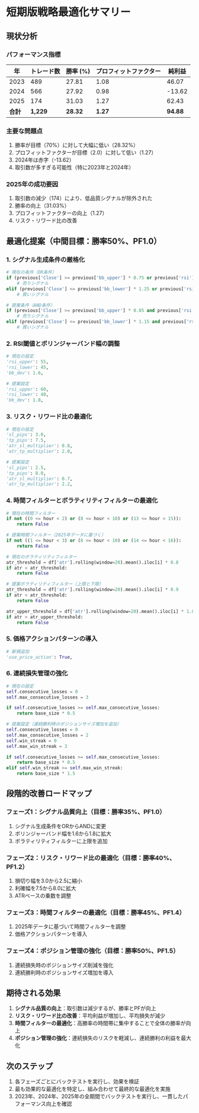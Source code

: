 # 短期版戦略最適化サマリー

## 現状分析

### パフォーマンス指標
| 年 | トレード数 | 勝率 (%) | プロフィットファクター | 純利益 |
| --- | --- | --- | --- | --- |
| 2023 | 489 | 27.81 | 1.08 | 46.07 |
| 2024 | 566 | 27.92 | 0.98 | -13.62 |
| 2025 | 174 | 31.03 | 1.27 | 62.43 |
| **合計** | **1,229** | **28.32** | **1.27** | **94.88** |

### 主要な問題点
1. 勝率が目標（70%）に対して大幅に低い（28.32%）
2. プロフィットファクターが目標（2.0）に対して低い（1.27）
3. 2024年は赤字（-13.62）
4. 取引数が多すぎる可能性（特に2023年と2024年）

### 2025年の成功要因
1. 取引数の減少（174）により、低品質シグナルが除外された
2. 勝率の向上（31.03%）
3. プロフィットファクターの向上（1.27）
4. リスク・リワード比の改善

## 最適化提案（中間目標：勝率50%、PF1.0）

### 1. シグナル生成条件の厳格化
```python
# 現在の条件（OR条件）
if (previous['Close'] >= previous['bb_upper'] * 0.75 or previous['rsi'] >= self.rsi_upper * 0.60):
    # 売りシグナル
elif (previous['Close'] <= previous['bb_lower'] * 1.25 or previous['rsi'] <= self.rsi_lower * 1.40):
    # 買いシグナル

# 提案条件（AND条件）
if (previous['Close'] >= previous['bb_upper'] * 0.85 and previous['rsi'] >= self.rsi_upper * 0.80):
    # 売りシグナル
elif (previous['Close'] <= previous['bb_lower'] * 1.15 and previous['rsi'] <= self.rsi_lower * 1.20):
    # 買いシグナル
```

### 2. RSI閾値とボリンジャーバンド幅の調整
```python
# 現在の設定
'rsi_upper': 55,
'rsi_lower': 45,
'bb_dev': 1.6,

# 提案設定
'rsi_upper': 60,
'rsi_lower': 40,
'bb_dev': 1.8,
```

### 3. リスク・リワード比の最適化
```python
# 現在の設定
'sl_pips': 3.0,
'tp_pips': 7.5,
'atr_sl_multiplier': 0.8,
'atr_tp_multiplier': 2.0,

# 提案設定
'sl_pips': 2.5,
'tp_pips': 8.0,
'atr_sl_multiplier': 0.7,
'atr_tp_multiplier': 2.2,
```

### 4. 時間フィルターとボラティリティフィルターの最適化
```python
# 現在の時間フィルター
if not ((0 <= hour < 2) or (8 <= hour < 10) or (13 <= hour < 15)):
    return False

# 提案時間フィルター（2025年データに基づく）
if not ((1 <= hour < 3) or (8 <= hour < 10) or (14 <= hour < 16)):
    return False

# 現在のボラティリティフィルター
atr_threshold = df['atr'].rolling(window=20).mean().iloc[i] * 0.8
if atr < atr_threshold:
    return False

# 提案ボラティリティフィルター（上限と下限）
atr_threshold = df['atr'].rolling(window=20).mean().iloc[i] * 0.9
if atr < atr_threshold:
    return False

atr_upper_threshold = df['atr'].rolling(window=20).mean().iloc[i] * 1.8
if atr > atr_upper_threshold:
    return False
```

### 5. 価格アクションパターンの導入
```python
# 新規追加
'use_price_action': True,
```

### 6. 連続損失管理の強化
```python
# 現在の設定
self.consecutive_losses = 0
self.max_consecutive_losses = 3

if self.consecutive_losses >= self.max_consecutive_losses:
    return base_size * 0.5

# 提案設定（連続勝利時のポジションサイズ増加を追加）
self.consecutive_losses = 0
self.max_consecutive_losses = 2
self.win_streak = 0
self.max_win_streak = 3

if self.consecutive_losses >= self.max_consecutive_losses:
    return base_size * 0.5
elif self.win_streak >= self.max_win_streak:
    return base_size * 1.5
```

## 段階的改善ロードマップ

### フェーズ1：シグナル品質向上（目標：勝率35%、PF1.0）
1. シグナル生成条件をORからANDに変更
2. ボリンジャーバンド幅を1.6から1.8に拡大
3. ボラティリティフィルターに上限を追加

### フェーズ2：リスク・リワード比の最適化（目標：勝率40%、PF1.2）
1. 損切り幅を3.0から2.5に縮小
2. 利確幅を7.5から8.0に拡大
3. ATRベースの乗数を調整

### フェーズ3：時間フィルターの最適化（目標：勝率45%、PF1.4）
1. 2025年データに基づいて時間フィルターを調整
2. 価格アクションパターンを導入

### フェーズ4：ポジション管理の強化（目標：勝率50%、PF1.5）
1. 連続損失時のポジションサイズ削減を強化
2. 連続勝利時のポジションサイズ増加を導入

## 期待される効果

1. **シグナル品質の向上**：取引数は減少するが、勝率とPFが向上
2. **リスク・リワード比の改善**：平均利益が増加し、平均損失が減少
3. **時間フィルターの最適化**：高勝率の時間帯に集中することで全体の勝率が向上
4. **ポジション管理の強化**：連続損失のリスクを軽減し、連続勝利の利益を最大化

## 次のステップ

1. 各フェーズごとにバックテストを実行し、効果を検証
2. 最も効果的な最適化を特定し、組み合わせて最終的な最適化を実施
3. 2023年、2024年、2025年の全期間でバックテストを実行し、一貫したパフォーマンス向上を確認
